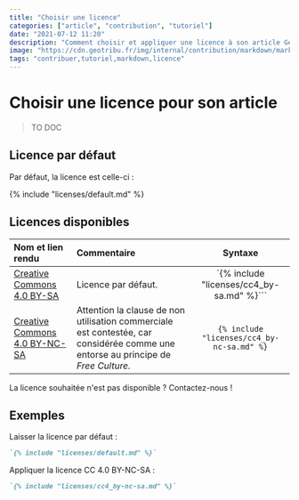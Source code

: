 ```yaml
---
title: "Choisir une licence"
categories: ["article", "contribution", "tutoriel"]
date: "2021-07-12 11:20"
description: "Comment choisir et appliquer une licence à son article Geotribu."
image: "https://cdn.geotribu.fr/img/internal/contribution/markdown/markdown_yaml_frontmatter.png"
tags: "contribuer,tutoriel,markdown,licence"
---
```


# Choisir une licence pour son article

> TO DOC

## Licence par défaut

Par défaut, la licence est celle-ci :

{% include "licenses/default.md" %}

## Licences disponibles

| Nom et lien rendu | Commentaire | Syntaxe |
| :------ | :---------- | :-----: |
| [Creative Commons 4.0 BY-SA](/toc_nav_ignored/snippets/licenses/cc4_by-sa/) | Licence par défaut. | `\{% include "licenses/cc4_by-sa.md" %}``` |
| [Creative Commons 4.0 BY-NC-SA](/toc_nav_ignored/snippets/licenses/cc4_by-nc-sa/) | Attention la clause de non utilisation commerciale est contestée, car considérée comme une entorse au principe de *Free Culture*. | `{% include "licenses/cc4_by-nc-sa.md" %}` |

La licence souhaitée n'est pas disponible ? Contactez-nous !

## Exemples

Laisser la licence par défaut :

```markdown
`{% include "licenses/default.md" %}`
```

Appliquer la licence CC 4.0 BY-NC-SA :

```markdown
`{% include "licenses/cc4_by-nc-sa.md" %}`
```
